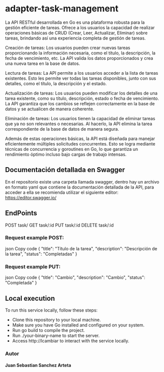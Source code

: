 # adapter-task-management

La API RESTful desarrollada en Go es una plataforma robusta para la gestión eficiente de tareas. Ofrece a los usuarios la capacidad de realizar operaciones básicas de CRUD (Crear, Leer, Actualizar, Eliminar) sobre tareas, brindando así una experiencia completa de gestión de tareas.

Creación de tareas: Los usuarios pueden crear nuevas tareas proporcionando la información necesaria, como el título, la descripción, la fecha de vencimiento, etc. La API valida los datos proporcionados y crea una nueva tarea en la base de datos.

Lectura de tareas: La API permite a los usuarios acceder a la lista de tareas existentes. Esto les permite ver todas las tareas disponibles, junto con sus detalles, como el título, la descripción y el estado.

Actualización de tareas: Los usuarios pueden modificar los detalles de una tarea existente, como su título, descripción, estado o fecha de vencimiento. La API garantiza que los cambios se reflejen correctamente en la base de datos y se actualicen de manera coherente.

Eliminación de tareas: Los usuarios tienen la capacidad de eliminar tareas que ya no son relevantes o necesarias. Al hacerlo, la API elimina la tarea correspondiente de la base de datos de manera segura.

Además de estas operaciones básicas, la API está diseñada para manejar eficientemente múltiples solicitudes concurrentes. Esto se logra mediante técnicas de concurrencia y goroutines en Go, lo que garantiza un rendimiento óptimo incluso bajo cargas de trabajo intensas. 

## Documentación detallada en Swagger
En el repositorio existe una carpeta llamada swagger, dentro hay un archivo en formato yaml que contiene la documentación detallada de la API, para acceder a ella se recomienda utilizar el siguiente editor: https://editor.swagger.io/

## EndPoints 
POST    task/
GET     task/:id
PUT     task/:id
DELETE  task/:id


### Request example POST:
json
Copy code
{
    "title": "Título de la tarea",
    "description": "Descripción de la tarea",
    "status": "Completadas"
}

### Request example PUT:
json
Copy code
{
    "title": "Cambio",
    "description": "Cambio",
    "status": "Completada"
}


## Local execution
To run this service locally, follow these steps:

- Clone this repository to your local machine.
- Make sure you have Go installed and configured on your system.
- Run go build to compile the project.
- Run ./your-binary-name to start the server.
- Access http://lcambiar to interact with the service locally.

### Autor
#### Juan Sebastian Sanchez Arteta

